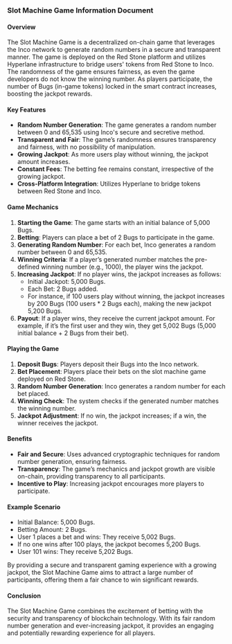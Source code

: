 ### Slot Machine Game Information Document

#### Overview
The Slot Machine Game is a decentralized on-chain game that leverages the Inco network to generate random numbers in a secure and transparent manner. The game is deployed on the Red Stone platform and utilizes Hyperlane infrastructure to bridge users' tokens from Red Stone to Inco. The randomness of the game ensures fairness, as even the game developers do not know the winning number. As players participate, the number of Bugs (in-game tokens) locked in the smart contract increases, boosting the jackpot rewards.

#### Key Features
- **Random Number Generation**: The game generates a random number between 0 and 65,535 using Inco's secure and secretive method.
- **Transparent and Fair**: The game’s randomness ensures transparency and fairness, with no possibility of manipulation.
- **Growing Jackpot**: As more users play without winning, the jackpot amount increases.
- **Constant Fees**: The betting fee remains constant, irrespective of the growing jackpot.
- **Cross-Platform Integration**: Utilizes Hyperlane to bridge tokens between Red Stone and Inco.

#### Game Mechanics
1. **Starting the Game**: The game starts with an initial balance of 5,000 Bugs.
2. **Betting**: Players can place a bet of 2 Bugs to participate in the game.
3. **Generating Random Number**: For each bet, Inco generates a random number between 0 and 65,535.
4. **Winning Criteria**: If a player’s generated number matches the pre-defined winning number (e.g., 1000), the player wins the jackpot.
5. **Increasing Jackpot**: If no player wins, the jackpot increases as follows:
   - Initial Jackpot: 5,000 Bugs.
   - Each Bet: 2 Bugs added.
   - For instance, if 100 users play without winning, the jackpot increases by 200 Bugs (100 users * 2 Bugs each), making the new jackpot 5,200 Bugs.
6. **Payout**: If a player wins, they receive the current jackpot amount. For example, if it’s the first user and they win, they get 5,002 Bugs (5,000 initial balance + 2 Bugs from their bet).

#### Playing the Game
1. **Deposit Bugs**: Players deposit their Bugs into the Inco network.
2. **Bet Placement**: Players place their bets on the slot machine game deployed on Red Stone.
3. **Random Number Generation**: Inco generates a random number for each bet placed.
4. **Winning Check**: The system checks if the generated number matches the winning number.
5. **Jackpot Adjustment**: If no win, the jackpot increases; if a win, the winner receives the jackpot.

#### Benefits
- **Fair and Secure**: Uses advanced cryptographic techniques for random number generation, ensuring fairness.
- **Transparency**: The game’s mechanics and jackpot growth are visible on-chain, providing transparency to all participants.
- **Incentive to Play**: Increasing jackpot encourages more players to participate.

#### Example Scenario
- Initial Balance: 5,000 Bugs.
- Betting Amount: 2 Bugs.
- User 1 places a bet and wins: They receive 5,002 Bugs.
- If no one wins after 100 plays, the jackpot becomes 5,200 Bugs.
- User 101 wins: They receive 5,202 Bugs.

By providing a secure and transparent gaming experience with a growing jackpot, the Slot Machine Game aims to attract a large number of participants, offering them a fair chance to win significant rewards.

#### Conclusion
The Slot Machine Game combines the excitement of betting with the security and transparency of blockchain technology. With its fair random number generation and ever-increasing jackpot, it provides an engaging and potentially rewarding experience for all players.